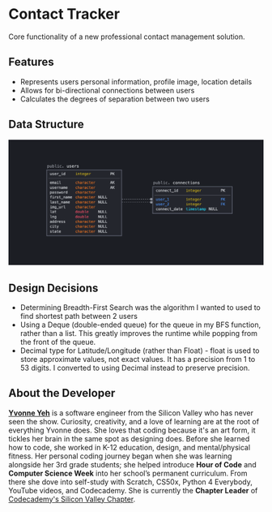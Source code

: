 # Contact Tracker

Core functionality of a new professional contact management solution.

## <a name="Features"></a>Features

* Represents users personal information, profile image, location details
* Allows for bi-directional connections between users
* Calculates the degrees of separation between two users

## <a name="Data"></a>Data Structure

![Data Model Graphic](https://raw.githubusercontent.com/yvonneyeh/contact-tracker/main/data-model.png)

## Design Decisions

* Determining Breadth-First Search was the algorithm I wanted to used to find shortest path between 2 users
* Using a Deque (double-ended queue) for the queue in my BFS function, rather than a list. This greatly improves the runtime while popping from the front of the queue.
* Decimal type for Latitude/Longitude (rather than Float) - float is used to store approximate values, not exact values. It has a precision from 1 to 53 digits. I converted to using Decimal instead to preserve precision.

## About the Developer

[**Yvonne Yeh**](http://yvonneyeh.com/) is a software engineer from the Silicon Valley who has never seen the show. Curiosity, creativity, and a love of learning are at the root of everything Yvonne does. She loves that coding because it's an art form, it tickles her brain in the same spot as designing does. Before she learned how to code, she worked in K-12 education, design, and mental/physical fitness. Her personal coding journey began when she was learning alongside her 3rd grade students; she helped introduce **Hour of Code** and **Computer Science Week** into her school’s permanent curriculum. From there she dove into self-study with Scratch, CS50x, Python 4 Everybody, YouTube videos, and Codecademy. She is currently the **Chapter Leader** of [Codecademy's Silicon Valley Chapter](https://community.codecademy.com/silicon-valley/).
